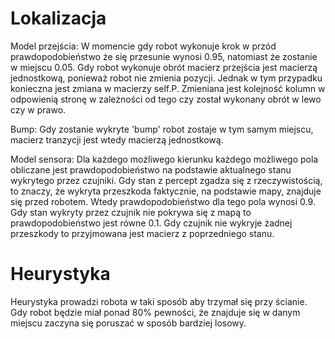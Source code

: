 # Lokalizacja

Model przejścia:
W momencie gdy robot wykonuje krok w przód prawdopodobieństwo że się przesunie wynosi 0.95, natomiast że zostanie w miejscu
0.05. Gdy robot wykonuje obrót macierz przejścia jest macierzą jednostkową, ponieważ robot nie zmienia pozycji. Jednak w tym przypadku konieczna jest zmiana w macierzy self.P. Zmieniana jest kolejność kolumn w odpowienią stronę w zależności od tego czy został wykonany obrót w lewo czy w prawo. 

Bump:
Gdy zostanie wykryte 'bump' robot zostaje w tym samym miejscu, macierz tranzycji jest wtedy macierzą jednostkową.

Model sensora:
Dla każdego możliwego kierunku każdego możliwego pola obliczane jest prawdopodobieństwo na podstawie aktualnego stanu 
wykrytego przez czujniki. Gdy stan z percept zgadza się z rzeczywistością, to znaczy, że wykryta przeszkoda faktycznie, na podstawie mapy,
znajduje się przed robotem. Wtedy prawdopodobieństwo dla tego pola wynosi 0.9. Gdy stan wykryty przez czujnik nie pokrywa się z mapą
to prawdopodobieństwo jest równe 0.1.
Gdy czujnik nie wykryje żadnej przeszkody to przyjmowana jest macierz z poprzedniego stanu.


# Heurystyka

Heurystyka prowadzi robota w taki sposób aby trzymał się przy ścianie. Gdy robot będzie miał ponad 80% pewności, że znajduje się w danym miejscu zaczyna się poruszać w sposób bardziej losowy.
